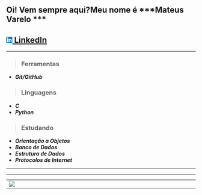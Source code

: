 #
 ## Oi! Vem sempre aqui?Meu nome é ***Mateus Varelo *** 
 <a href="https://www.linkedin.com/in/mateus-varelo-492180aa/"><img src="https://github.com/mateusvarelo/mateusvarelo/blob/main/linkedin.png" width="16"></img>
</a> [LinkedIn](https://www.linkedin.com/in/mateus-varelo-492180aa/)  
  ----
  ----
  > ### __Ferramentas__
* ___Git/GitHub___


> ### __Linguagens__
* ___C___
* ___Python___

> ### __Estudando__
*  ___Orientação a Objetos___
*  ___Banco de Dados___
*  ___Estrutura de Dados___   
*  ___Protocolos de Internet___

  --------
  --------
<center>
<table>
    <tr>
          <td><img width="495px" align="left" src="https://github-readme-stats.vercel.app/api?username=mateusvarelo&theme=blue-green"/></td>
          <td><img width="400px" align="left" src="https://github-readme-stats.vercel.app/api/top-langs/?username=mateusvarelo&hide=html&layout=compact&theme=blue-green" /></td>
     </tr>   
</table>
</center> 

    